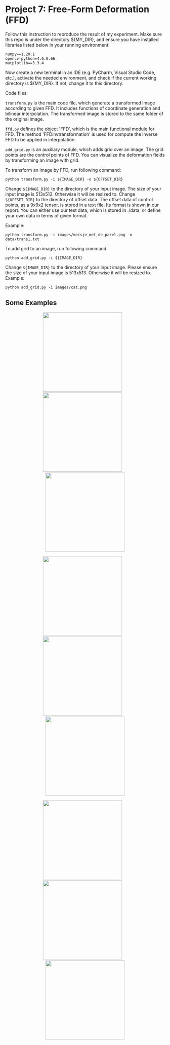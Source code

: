 # Project 7: Free-Form Deformation (FFD)
Follow this instruction to reproduce the result of my experiment.
Make sure this repo is under the directory ${MY_DIR}, 
and ensure you have installed libraries listed below in your running environment:

```
numpy==1.20.1
opencv-python=4.6.0.66
matplotlib==3.3.4
```

Now create a new terminal in an IDE (e.g. PyCharm, Visual Studio Code, etc.), activate the needed environment, and check if the current working directory is ${MY_DIR}. If not, change it to this directory.


Code files:

```transform.py``` is the main code file, which generate a transformed image according to given FFD. It includes functions of
coordinate generation and bilinear interpolation. The transformed image is stored to the same folder of
the original image.

```ffd.py``` defines the object 'FFD', which is the main functional module for FFD. The method 'FFDinvtransformation'
is used for compute the inverse FFD to be applied in interpolation.

``` add_grid.py ``` is an auxiliary module, which adds grid over an image. The grid points are the control points of FFD. 
You can visualize the deformation fields by transforming an image with grid.


To transform an image by FFD, run following command:

```
python transform.py -i ${IMAGE_DIR} -o ${OFFSET_DIR}
```

Change ```${IMAGE_DIR}``` to the directory of your input image.  The size of your input image is 513x513. Otherwise it will be resized to.
Change ```${OFFSET_DIR}``` to the directory of offset data.
The offset data of control points, as a 9x9x2 tensor, is stored in a text file. Its format is shown
in our report. You can either use our test data, which is stored in ./data, or define your own data
in terms of given format.

Example:

```
python transform.py -i images/meisje_met_de_parel.png -o data/trans1.txt
```

To add grid to an image, run following command:

```
python add_grid.py -i ${IMAGE_DIR}
```

Change ```${IMAGE_DIR}``` to the directory of your input image.
Please ensure the size of your input image is 513x513. Otherwise it will be resized to.
Example:

```
python add_grid.py -i images/cat.png
```

## Some Examples

<p align="center">
  <img src='images/cat_grid.png' width='250'/> &nbsp;&nbsp;&nbsp;
  <img src='images/cat_grid_ffd_trans2.png' width='250'/> &nbsp;&nbsp;&nbsp;
  <img src='images/cat_grid_ffd_trans3.png' width='250'/>
</p>
<p align="center">
  <img src='images/deGaulle.png' width='250'/> &nbsp;&nbsp;&nbsp;
  <img src='images/deGaulle_ffd_trans1.png' width='250'/> &nbsp;&nbsp;&nbsp;
  <img src='images/deGaulle_ffd_trans2.png' width='250'/>
</p>
<p align="center">
  <img src='images/meisje_met_de_parel.png' width='250'/> &nbsp;&nbsp;&nbsp;
  <img src='images/meisje_met_de_parel_ffd_trans3.png' width='250'/> &nbsp;&nbsp;&nbsp;
  <img src='images/meisje_met_de_parel_ffd_trans4.png' width='250'/>
</p>
